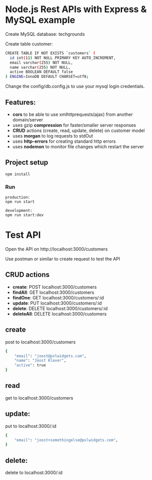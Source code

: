 # Node.js Rest APIs with Express & MySQL example

Create MySQL database: techgrounds

Create table customer:
```bash
CREATE TABLE IF NOT EXISTS `customers` (
  id int(11) NOT NULL PRIMARY KEY AUTO_INCREMENT,
  email varchar(255) NOT NULL,
  name varchar(255) NOT NULL,
  active BOOLEAN DEFAULT false
) ENGINE=InnoDB DEFAULT CHARSET=utf8;
```
Change the config/db.config.js to use your mysql login credentials.

## Features:
- **cors** to be able to use xmlhttprequests(ajax) from another domain/server
- uses gzip **compression** for faster/smaller server responses
- **CRUD** actions (create, read, update, delete) on customer model
- uses **morgan** to log requests to stdOut
- uses **http-errors** for creating standard http errors
- uses **nodemon** to monitor file changes which restart the server

## Project setup
```
npm install
```

### Run
```
production:
npm run start

development:
npm run start:dev
```

# Test API
Open the API on http://localhost:3000/customers

Use postman or similar to create request to test the API

## CRUD actions
- **create**: POST localhost:3000/customers
- **findAll**: GET localhost:3000/customers
- **findOne**: GET localhost:3000/customers/:id
- **update**: PUT localhost:3000/customers/:id
- **delete**: DELETE localhost:3000/customers/:id
- **deleteAll**: DELETE localhost:3000/customers

## create
post to localhost:3000/customers
```bash
{
	"email": "joost@pxlwidgets.com",
	"name": "Joost Klaver",
	"active": true
}
```

## read
get to localhost:3000/customers

## update:
put to localhost:3000/:id
```bash
{
	"email": "joost+somethingelse@pxlwidgets.com",
}
```

## delete:
delete to localhost:3000/:id




